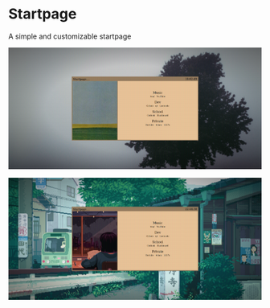 # Startpage
A simple and customizable startpage

![startpage](readme-images/startpage_example.png?raw=true "startpage example")

![startpage2](readme-images/startpage_2.png?raw=true "second startpage example")

